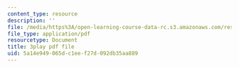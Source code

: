 ```yaml
---
content_type: resource
description: ''
file: /media/https%3A/open-learning-course-data-rc.s3.amazonaws.com/res-3-004-visualizing-materials-science-fall-2017/5a14e949065dc1eef27d092db35aa889_-7_Q3G1za30.pdf
file_type: application/pdf
resourcetype: Document
title: 3play pdf file
uid: 5a14e949-065d-c1ee-f27d-092db35aa889
---
```

